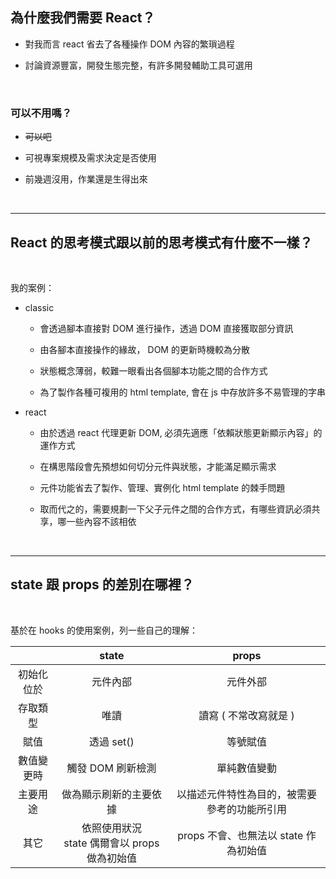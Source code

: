 ## 為什麼我們需要 React？

- 對我而言 react 省去了各種操作 DOM 內容的繁瑣過程

- 討論資源豐富，開發生態完整，有許多開發輔助工具可選用

<br>

### 可以不用嗎？

- ~~可以吧~~

- 可視專案規模及需求決定是否使用

- 前幾週沒用，作業還是生得出來

<br>

---

## React 的思考模式跟以前的思考模式有什麼不一樣？

<br>

我的案例：

- classic

    - 會透過腳本直接對 DOM 進行操作，透過 DOM 直接獲取部分資訊

    - 由各腳本直接操作的緣故， DOM 的更新時機較為分散
    
    - 狀態概念薄弱，較難一眼看出各個腳本功能之間的合作方式

    - 為了製作各種可複用的 html template, 會在 js 中存放許多不易管理的字串

- react

    - 由於透過 react 代理更新 DOM, 必須先適應「依賴狀態更新顯示內容」的運作方式

    - 在構思階段會先預想如何切分元件與狀態，才能滿足顯示需求
    
    - 元件功能省去了製作、管理、實例化 html template 的棘手問題

    - 取而代之的，需要規劃一下父子元件之間的合作方式，有哪些資訊必須共享，哪一些內容不該相依

<br>

---

## state 跟 props 的差別在哪裡？

<br>

基於在 hooks 的使用案例，列一些自己的理解：

| |state|props|
|:--:|:--:|:--:|
| 初始化位於 | 元件內部 | 元件外部 |
| 存取類型 | 唯讀 | 讀寫 ( 不常改寫就是 ) |
| 賦值 | 透過 set() | 等號賦值 |
| 數值變更時| 觸發 DOM 刷新檢測 | 單純數值變動 |
| 主要用途 | 做為顯示刷新的主要依據 | 以描述元件特性為目的，被需要參考的功能所引用 |
| 其它 | 依照使用狀況 <br> state 偶爾會以 props 做為初始值 | props 不會、也無法以 state 作為初始值 |